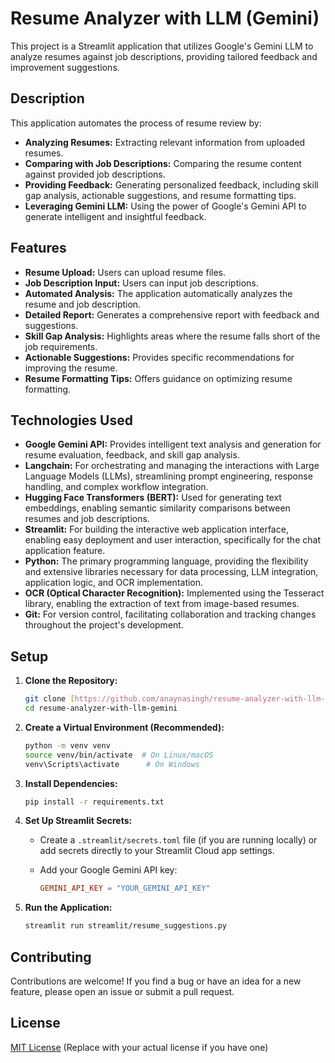 # Resume Analyzer with LLM (Gemini)

This project is a Streamlit application that utilizes Google's Gemini LLM to analyze resumes against job descriptions, providing tailored feedback and improvement suggestions.

## Description

This application automates the process of resume review by:

* **Analyzing Resumes:** Extracting relevant information from uploaded resumes.
* **Comparing with Job Descriptions:** Comparing the resume content against provided job descriptions.
* **Providing Feedback:** Generating personalized feedback, including skill gap analysis, actionable suggestions, and resume formatting tips.
* **Leveraging Gemini LLM:** Using the power of Google's Gemini API to generate intelligent and insightful feedback.

## Features

* **Resume Upload:** Users can upload resume files.
* **Job Description Input:** Users can input job descriptions.
* **Automated Analysis:** The application automatically analyzes the resume and job description.
* **Detailed Report:** Generates a comprehensive report with feedback and suggestions.
* **Skill Gap Analysis:** Highlights areas where the resume falls short of the job requirements.
* **Actionable Suggestions:** Provides specific recommendations for improving the resume.
* **Resume Formatting Tips:** Offers guidance on optimizing resume formatting.

## Technologies Used

* **Google Gemini API:** Provides intelligent text analysis and generation for resume evaluation, feedback, and skill gap analysis.
* **Langchain:** For orchestrating and managing the interactions with Large Language Models (LLMs), streamlining prompt engineering, response handling, and complex workflow integration.
* **Hugging Face Transformers (BERT):** Used for generating text embeddings, enabling semantic similarity comparisons between resumes and job descriptions.
* **Streamlit:** For building the interactive web application interface, enabling easy deployment and user interaction, specifically for the chat application feature.
* **Python:** The primary programming language, providing the flexibility and extensive libraries necessary for data processing, LLM integration, application logic, and OCR implementation.
* **OCR (Optical Character Recognition):** Implemented using the Tesseract library, enabling the extraction of text from image-based resumes.
* **Git:** For version control, facilitating collaboration and tracking changes throughout the project's development.


## Setup

1.  **Clone the Repository:**

    ```bash
    git clone [https://github.com/anaynasingh/resume-analyzer-with-llm-gemini.git](https://www.google.com/search?q=https://github.com/anaynasingh/resume-analyzer-with-llm-gemini.git)
    cd resume-analyzer-with-llm-gemini
    ```

2.  **Create a Virtual Environment (Recommended):**

    ```bash
    python -m venv venv
    source venv/bin/activate  # On Linux/macOS
    venv\Scripts\activate      # On Windows
    ```

3.  **Install Dependencies:**

    ```bash
    pip install -r requirements.txt
    ```

4.  **Set Up Streamlit Secrets:**

    * Create a `.streamlit/secrets.toml` file (if you are running locally) or add secrets directly to your Streamlit Cloud app settings.
    * Add your Google Gemini API key:

        ```toml
        GEMINI_API_KEY = "YOUR_GEMINI_API_KEY"
        ```

5.  **Run the Application:**

    ```bash
    streamlit run streamlit/resume_suggestions.py
    ```


## Contributing

Contributions are welcome! If you find a bug or have an idea for a new feature, please open an issue or submit a pull request.

## License

[MIT License](LICENSE) (Replace with your actual license if you have one)
